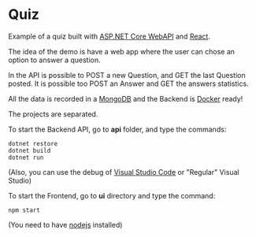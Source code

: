 # Quiz

Example of a quiz built with [ASP.NET Core WebAPI](https://www.microsoft.com/net/core "ASP.NET Core WebAPI") and [React](https://reactjs.org/ "React").

The idea of the demo is have a web app where the user can chose an option to answer a question.

In the API is possible to POST a new Question, and GET the last Question posted. It is possible too POST an Answer and GET the answers statistics.

All the data is recorded in a [MongoDB](https://www.mongodb.com/what-is-mongodb "MongoDB") and the Backend is [Docker](https://www.docker.com/community-edition "Docker") ready!

The projects are separated.

To start the Backend API, go to **api** folder, and type the commands:
```shell
dotnet restore
dotnet build 
dotnet run
```

(Also, you can use the debug of [Visual Studio Code](https://code.visualstudio.com/ "Visual Studio Code") or "Regular" Visual Studio)

To start the Frontend, go to **ui** directory and type the command:
```
npm start
```

(You need to have [nodejs](https://nodejs.org/ "nodejs") installed)
